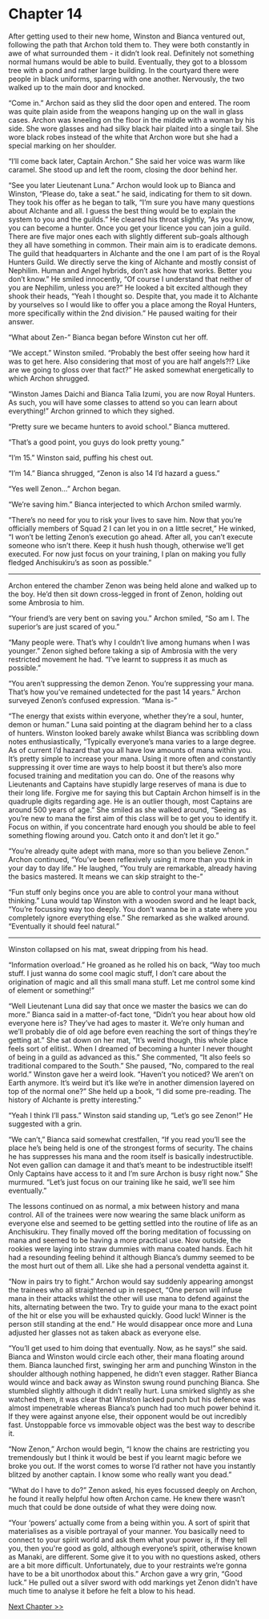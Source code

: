 # Chapter 14

After getting used to their new home, Winston and Bianca ventured out, following the path that Archon told them to. They were both constantly in awe of what surrounded them - it didn’t look real. Definitely not something normal humans would be able to build. Eventually, they got to a blossom tree with a pond and rather large building. In the courtyard there were people in black uniforms, sparring with one another. Nervously, the two walked up to the main door and knocked.

“Come in.” Archon said as they slid the door open and entered. The room was quite plain aside from the weapons hanging up on the wall in glass cases. Archon was kneeling on the floor in the middle with a woman by his side. She wore glasses and had silky black hair plaited into a single tail. She wore black robes instead of the white that Archon wore but she had a special marking on her shoulder.

“I’ll come back later, Captain Archon.” She said her voice was warm like caramel. She stood up and left the room, closing the door behind her.

“See you later Lieutenant Luna.” Archon would look up to Bianca and Winston, “Please do, take a seat.” he said, indicating for them to sit down. They took his offer as he began to talk, “I’m sure you have many questions about Alchante and all. I guess the best thing would be to explain the system to you and the guilds.” He cleared his throat slightly, “As you know, you can become a hunter. Once you get your licence you can join a guild. There are five major ones each with slightly different sub-goals although they all have something in common. Their main aim is to eradicate demons. The guild that headquarters in Alchante and the one I am part of is the Royal Hunters Guild. We directly serve the king of Alchante and mostly consist of Nephilim. Human and Angel hybrids, don’t ask how that works. Better you don’t know.” He smiled innocently, “Of course I understand that neither of you are Nephilim, unless you are?” He looked a bit excited although they shook their heads, “Yeah I thought so. Despite that, you made it to Alchante by yourselves so I would like to offer you a place among the Royal Hunters, more specifically within the 2nd division.” He paused waiting for their answer.

“What about Zen-” Bianca began before Winston cut her off.

“We accept.” Winston smiled. “Probably the best offer seeing how hard it was to get here. Also considering that most of you are half angels?!? Like are we going to gloss over that fact?” He asked somewhat energetically to which Archon shrugged.

“Winston James Daichi and Bianca Talia Izumi, you are now Royal Hunters. As such, you will have some classes to attend so you can learn about everything!” Archon grinned to which they sighed.

“Pretty sure we became hunters to avoid school.” Bianca muttered.

“That’s a good point, you guys do look pretty young.”

“I’m 15.” Winston said, puffing his chest out.

“I’m 14.” Bianca shrugged, “Zenon is also 14 I’d hazard a guess.”

“Yes well Zenon…” Archon began.

“We’re saving him.” Bianca interjected to which Archon smiled warmly.

“There’s no need for you to risk your lives to save him. Now that you’re officially members of Squad 2 I can let you in on a little secret,” He winked, “I won’t be letting Zenon’s execution go ahead. After all, you can’t execute someone who isn’t there. Keep it hush hush though, otherwise we’ll get executed. For now just focus on your training, I plan on making you fully fledged Anchisukiru’s as soon as possible.”

---

Archon entered the chamber Zenon was being held alone and walked up to the boy. He’d then sit down cross-legged in front of Zenon, holding out some Ambrosia to him.

“Your friend’s are very bent on saving you.” Archon smiled, “So am I. The superior’s are just scared of you.”

“Many people were. That’s why I couldn’t live among humans when I was younger.” Zenon sighed before taking a sip of Ambrosia with the very restricted movement he had. “I’ve learnt to suppress it as much as possible.”

“You aren’t suppressing the demon Zenon. You’re suppressing your mana. That’s how you’ve remained undetected for the past 14 years.” Archon surveyed Zenon’s confused expression. “Mana is-”

“The energy that exists within everyone, whether they’re a soul, hunter, demon or human.” Luna said pointing at the diagram behind her to a class of hunters. Winston looked barely awake whilst Bianca was scribbling down notes enthusiastically, “Typically everyone’s mana varies to a large degree. As of current I’d hazard that you all have low amounts of mana within you. It’s pretty simple to increase your mana. Using it more often and constantly suppressing it over time are ways to help boost it but there’s also more focused training and meditation you can do. One of the reasons why Lieutenants and Captains have stupidly large reserves of mana is due to their long life. Forgive me for saying this but Captain Archon himself is in the quadruple digits regarding age. He is an outlier though, most Captains are around 500 years of age.” She smiled as she walked around, “Seeing as you’re new to mana the first aim of this class will be to get you to identify it. Focus on within, if you concentrate hard enough you should be able to feel something flowing around you. Catch onto it and don’t let it go.”

“You’re already quite adept with mana, more so than you believe Zenon.” Archon continued, “You’ve been reflexively using it more than you think in your day to day life.” He laughed, “You truly are remarkable, already having the basics mastered. It means we can skip straight to the-”

“Fun stuff only begins once you are able to control your mana without thinking.” Luna would tap Winston with a wooden sword and he leapt back, “You’re focussing way too deeply. You don’t wanna be in a state where you completely ignore everything else.” She remarked as she walked around. “Eventually it should feel natural.”

---

Winston collapsed on his mat, sweat dripping from his head.

“Information overload.” He groaned as he rolled his on back, “Way too much stuff. I just wanna do some cool magic stuff, I don’t care about the origination of magic and all this small mana stuff. Let me control some kind of element or something!”

“Well Lieutenant Luna did say that once we master the basics we can do more.” Bianca said in a matter-of-fact tone, “Didn’t you hear about how old everyone here is? They’ve had ages to master it. We’re only human and we’ll probably die of old age before even reaching the sort of things they’re getting at.” She sat down on her mat, “It’s weird though, this whole place feels sort of elitist.. When I dreamed of becoming a hunter I never thought of being in a guild as advanced as this.” She commented, “It also feels so traditional compared to the South.” She paused, “No, compared to the real world.” Winston gave her a weird look. “Haven’t you noticed? We aren’t on Earth anymore. It’s weird but it’s like we’re in another dimension layered on top of the normal one?” She held up a book, “I did some pre-reading. The history of Alchante is pretty interesting.”

“Yeah I think I’ll pass.” Winston said standing up, “Let’s go see Zenon!” He suggested with a grin.

“We can’t,” Bianca said somewhat crestfallen, “If you read you’ll see the place he’s being held is one of the strongest forms of security. The chains he has suppresses his mana and the room itself is basically indestructible. Not even gallion can damage it and that’s meant to be indestructible itself! Only Captains have access to it and I’m sure Archon is busy right now.” She murmured. “Let’s just focus on our training like he said, we’ll see him eventually.”

The lessons continued on as normal, a mix between history and mana control. All of the trainees were now wearing the same black uniform as everyone else and seemed to be getting settled into the routine of life as an Anchisukiru. They finally moved off the boring meditation of focussing on mana and seemed to be having a more practical use. Now outside, the rookies were laying into straw dummies with mana coated hands. Each hit had a resounding feeling behind it although Bianca’s dummy seemed to be the most hurt out of them all. Like she had a personal vendetta against it.

“Now in pairs try to fight.” Archon would say suddenly appearing amongst the trainees who all straightened up in respect, “One person will infuse mana in their attacks whilst the other will use mana to defend against the hits, alternating between the two. Try to guide your mana to the exact point of the hit or else you will be exhausted quickly. Good luck! Winner is the person still standing at the end.” He would disappear once more and Luna adjusted her glasses not as taken aback as everyone else.

“You’ll get used to him doing that eventually. Now, as he says!” she said. Bianca and Winston would circle each other, their mana floating around them. Bianca launched first, swinging her arm and punching Winston in the shoulder although nothing happened, he didn’t even stagger. Rather Bianca would wince and back away as Winston swung round punching Bianca. She stumbled slightly although it didn’t really hurt. Luna smirked slightly as she watched them, it was clear that Winston lacked punch but his defence was almost impenetrable whereas Bianca’s punch had too much power behind it. If they were against anyone else, their opponent would be out incredibly fast. Unstoppable force vs immovable object was the best way to describe it.

“Now Zenon,” Archon would begin, “I know the chains are restricting you tremendously but I think it would be best if you learnt magic before we broke you out. If the worst comes to worse I’d rather not have you instantly blitzed by another captain. I know some who really want you dead.”

“What do I have to do?” Zenon asked, his eyes focussed deeply on Archon, he found it really helpful how often Archon came. He knew there wasn’t much that could be done outside of what they were doing now.

“Your ‘powers’ actually come from a being within you. A sort of spirit that materialises as a visible portrayal of your manner. You basically need to connect to your spirit world and ask them what your power is, if they tell you, then you're good as gold, although everyone’s spirit, otherwise known as Manaki, are different. Some give it to you with no questions asked, others are a bit more difficult. Unfortunately, due to your restraints we’re gonna have to be a bit unorthodox about this.” Archon gave a wry grin, “Good luck.” He pulled out a silver sword with odd markings yet Zenon didn't have much time to analyse it before he felt a blow to his head.

[Next Chapter >>](<Chapter 15.md>)
